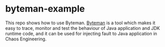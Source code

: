 # byteman-example

This repo shows how to use Byteman. [Byteman](https://byteman.jboss.org/) is a tool which makes it easy to trace, monitor and test the behaviour of Java application and JDK runtime code, and it can be used for injecting fault to Java application in Chaos Engineering.
